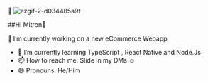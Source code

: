 👋 ![ezgif-2-d034485a9f](https://github.com/Sheenu-exe/Sheenu-exe/assets/130788900/2ad0c9d5-7177-4653-9116-6647cebcc2c6)

##Hi Mitron🤝


<!--
**Sheenu-exe/Sheenu-exe** is a ✨ _special_ ✨ repository because its `README.md` (this file) appears on your GitHub profile.

Here are some ideas to get you started:-->

🔭 I’m currently working on a new eCommerce Webapp 
- 🌱 I’m currently learning TypeScript , React Native and Node.Js
- 📫 How to reach me: Slide in my DMs ☺️ 
- 😄 Pronouns: He/Him




